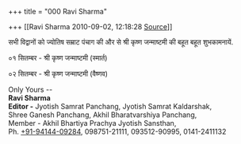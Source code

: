 +++
title = "000 Ravi Sharma"

+++
[[Ravi Sharma	2010-09-02, 12:18:28 [Source](https://groups.google.com/g/bvparishat/c/5chaoZuiGNg)]]



  

सभी विद्वानों को ज्योतिष सम्राट पंचाग की और से श्री कृष्ण जन्माष्टमी की बहूत बहूत शुभकामनायें.

  

०१ सितम्बर - श्री कृष्ण जन्माष्टमी (स्मार्त)

०२ सितम्बर - श्री कृष्ण जन्माष्टमी (वैष्णव)



Only Yours --  
**Ravi Sharma**  
**Editor -** Jyotish Samrat Panchang, Jyotish Samrat Kaldarshak,  
Shree Ganesh Panchang, Akhil Bharatvarshiya Panchang,  
Member - Akhil Bhartiya Prachya Jyotish Sansthan,  
Ph. [+91-94144-09284](tel:+91%2094144%2009284), 098751-21111, 093512-90995, 0141-2411132

  

  

